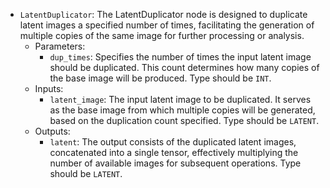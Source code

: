 - `LatentDuplicator`: The LatentDuplicator node is designed to duplicate latent images a specified number of times, facilitating the generation of multiple copies of the same image for further processing or analysis.
    - Parameters:
        - `dup_times`: Specifies the number of times the input latent image should be duplicated. This count determines how many copies of the base image will be produced. Type should be `INT`.
    - Inputs:
        - `latent_image`: The input latent image to be duplicated. It serves as the base image from which multiple copies will be generated, based on the duplication count specified. Type should be `LATENT`.
    - Outputs:
        - `latent`: The output consists of the duplicated latent images, concatenated into a single tensor, effectively multiplying the number of available images for subsequent operations. Type should be `LATENT`.
